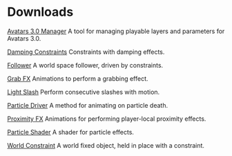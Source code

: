 # Downloads

[Avatars 3.0 Manager](https://github.com/VRLabs/VRChat-Avatars-3.0/releases/download/1/AV3Manager.unitypackage) A tool for managing playable layers and parameters for Avatars 3.0.

[Damping Constraints](https://github.com/VRLabs/VRChat-Avatars-3.0/releases/download/1/DampingConstraints.unitypackage) Constraints with damping effects.

[Follower](https://github.com/VRLabs/VRChat-Avatars-3.0/releases/download/1/Follower.unitypackage) A world space follower, driven by constraints.

[Grab FX](https://github.com/VRLabs/VRChat-Avatars-3.0/releases/download/1/GrabFX.unitypackage) Animations to perform a grabbing effect.

[Light Slash](https://github.com/VRLabs/VRChat-Avatars-3.0/releases/download/1/LightSlash.unitypackage) Perform consecutive slashes with motion.

[Particle Driver](https://github.com/VRLabs/VRChat-Avatars-3.0/releases/download/1/ParticleDriver.unitypackage) A method for animating on particle death.

[Proximity FX](https://github.com/VRLabs/VRChat-Avatars-3.0/releases/download/1/ProximityFX.unitypackage) Animations for performing player-local proximity effects.

[Particle Shader](https://github.com/VRLabs/VRChat-Avatars-3.0/releases/download/1/ParticleShader.unitypackage) A shader for particle effects.

[World Constraint](https://github.com/VRLabs/VRChat-Avatars-3.0/releases/download/1/WorldConstraint.unitypackage) A world fixed object, held in place with a constraint.
